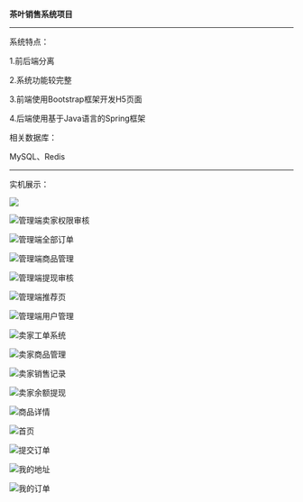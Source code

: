 **茶叶销售系统项目**

------

系统特点：

1.前后端分离

2.系统功能较完整

3.前端使用Bootstrap框架开发H5页面

4.后端使用基于Java语言的Spring框架

相关数据库：

MySQL、Redis

------

实机展示：

![](E:\ftp-download\22Ⅱ-软件工程系-本科-软件工程项目实训\teaShop\实机展示\购物车.jpg)

![管理端卖家权限审核](E:\ftp-download\22Ⅱ-软件工程系-本科-软件工程项目实训\teaShop\实机展示\管理端卖家权限审核.jpg)

![管理端全部订单](E:\ftp-download\22Ⅱ-软件工程系-本科-软件工程项目实训\teaShop\实机展示\管理端全部订单.jpg)

![管理端商品管理](E:\ftp-download\22Ⅱ-软件工程系-本科-软件工程项目实训\teaShop\实机展示\管理端商品管理.jpg)

![管理端提现审核](E:\ftp-download\22Ⅱ-软件工程系-本科-软件工程项目实训\teaShop\实机展示\管理端提现审核.jpg)

![管理端推荐页](E:\ftp-download\22Ⅱ-软件工程系-本科-软件工程项目实训\teaShop\实机展示\管理端推荐页.jpg)

![管理端用户管理](E:\ftp-download\22Ⅱ-软件工程系-本科-软件工程项目实训\teaShop\实机展示\管理端用户管理.jpg)

![卖家工单系统](E:\ftp-download\22Ⅱ-软件工程系-本科-软件工程项目实训\teaShop\实机展示\卖家工单系统.jpg)

![卖家商品管理](E:\ftp-download\22Ⅱ-软件工程系-本科-软件工程项目实训\teaShop\实机展示\卖家商品管理.jpg)

![卖家销售记录](E:\ftp-download\22Ⅱ-软件工程系-本科-软件工程项目实训\teaShop\实机展示\卖家销售记录.jpg)

![卖家余额提现](E:\ftp-download\22Ⅱ-软件工程系-本科-软件工程项目实训\teaShop\实机展示\卖家余额提现.jpg)

![商品详情](E:\ftp-download\22Ⅱ-软件工程系-本科-软件工程项目实训\teaShop\实机展示\商品详情.jpg)

![首页](E:\ftp-download\22Ⅱ-软件工程系-本科-软件工程项目实训\teaShop\实机展示\首页.jpg)

![提交订单](E:\ftp-download\22Ⅱ-软件工程系-本科-软件工程项目实训\teaShop\实机展示\提交订单.jpg)

![我的地址](E:\ftp-download\22Ⅱ-软件工程系-本科-软件工程项目实训\teaShop\实机展示\我的地址.jpg)

![我的订单](E:\ftp-download\22Ⅱ-软件工程系-本科-软件工程项目实训\teaShop\实机展示\我的订单.jpg)